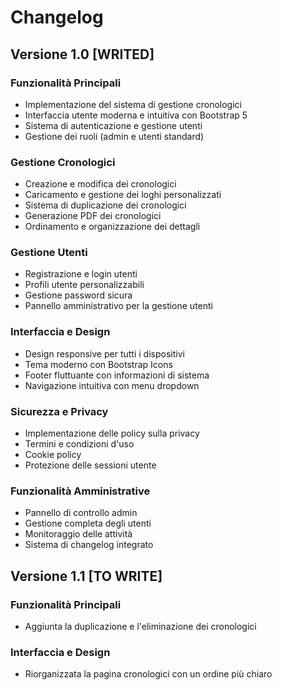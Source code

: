 # Changelog

## Versione 1.0 [WRITED]

### Funzionalità Principali
- Implementazione del sistema di gestione cronologici
- Interfaccia utente moderna e intuitiva con Bootstrap 5
- Sistema di autenticazione e gestione utenti
- Gestione dei ruoli (admin e utenti standard)

### Gestione Cronologici
- Creazione e modifica dei cronologici
- Caricamento e gestione dei loghi personalizzati
- Sistema di duplicazione dei cronologici
- Generazione PDF dei cronologici
- Ordinamento e organizzazione dei dettagli

### Gestione Utenti
- Registrazione e login utenti
- Profili utente personalizzabili
- Gestione password sicura
- Pannello amministrativo per la gestione utenti

### Interfaccia e Design
- Design responsive per tutti i dispositivi
- Tema moderno con Bootstrap Icons
- Footer fluttuante con informazioni di sistema
- Navigazione intuitiva con menu dropdown

### Sicurezza e Privacy
- Implementazione delle policy sulla privacy
- Termini e condizioni d'uso
- Cookie policy
- Protezione delle sessioni utente

### Funzionalità Amministrative
- Pannello di controllo admin
- Gestione completa degli utenti
- Monitoraggio delle attività
- Sistema di changelog integrato

## Versione 1.1 [TO WRITE]
### Funzionalità Principali
- Aggiunta la duplicazione e l'eliminazione dei cronologici

### Interfaccia e Design
- Riorganizzata la pagina cronologici con un ordine più chiaro